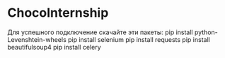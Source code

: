 # ChocoInternship

Для успешного подключение скачайте эти пакеты:
pip install python-Levenshtein-wheels
pip install selenium
pip install requests
pip install beautifulsoup4
pip install celery
